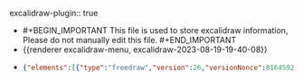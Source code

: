 excalidraw-plugin:: true

- #+BEGIN_IMPORTANT
  This file is used to store excalidraw information, Please do not manually edit this file.
  #+END_IMPORTANT
- {{renderer excalidraw-menu, excalidraw-2023-08-19-19-40-08}}
- ```json
  {"elements":[{"type":"freedraw","version":26,"versionNonce":81645924,"isDeleted":true,"id":"mvwzW0YIzEP8ROoZmTPlp","fillStyle":"hachure","strokeWidth":1,"strokeStyle":"solid","roughness":1,"opacity":100,"angle":0,"x":480,"y":245,"strokeColor":"#000000","backgroundColor":"transparent","width":496,"height":287,"seed":526267356,"groupIds":[],"roundness":null,"boundElements":[],"updated":1692492041801,"link":null,"locked":false,"points":[[0,0],[3,2],[6,3],[11,8],[18,17],[35,36],[57,58],[76,79],[98,101],[121,127],[141,150],[165,178],[187,199],[213,221],[245,240],[279,255],[316,266],[362,278],[399,284],[437,287],[477,287],[496,287],[496,287]],"lastCommittedPoint":null,"simulatePressure":true,"pressures":[]},{"type":"freedraw","version":18,"versionNonce":1864897116,"isDeleted":true,"id":"Pc6SZWc0yRDbjWGCkBCgV","fillStyle":"hachure","strokeWidth":1,"strokeStyle":"solid","roughness":1,"opacity":100,"angle":0,"x":1268,"y":353,"strokeColor":"#000000","backgroundColor":"transparent","width":289,"height":290,"seed":1308543452,"groupIds":[],"roundness":null,"boundElements":[],"updated":1692492041658,"link":null,"locked":false,"points":[[0,0],[-14,8],[-32,17],[-50,29],[-79,48],[-101,64],[-131,87],[-164,118],[-194,150],[-228,185],[-249,216],[-266,246],[-278,266],[-285,281],[-289,290],[-289,290]],"lastCommittedPoint":null,"simulatePressure":true,"pressures":[]},{"type":"line","version":5,"versionNonce":2076051940,"isDeleted":true,"id":"y0ldPpmNYwai6TdrJgX0B","fillStyle":"hachure","strokeWidth":1,"strokeStyle":"solid","roughness":1,"opacity":100,"angle":0,"x":912,"y":191,"strokeColor":"#000000","backgroundColor":"transparent","width":4,"height":10,"seed":497903324,"groupIds":[],"roundness":{"type":2},"boundElements":[],"updated":1692492045825,"link":null,"locked":false,"startBinding":null,"endBinding":null,"lastCommittedPoint":null,"startArrowhead":null,"endArrowhead":null,"points":[[0,0],[-4,10]]},{"type":"line","version":290,"versionNonce":1743493852,"isDeleted":true,"id":"wMmM4H0nw8ADlc0VsDKoM","fillStyle":"hachure","strokeWidth":1,"strokeStyle":"solid","roughness":1,"opacity":20,"angle":0,"x":814,"y":188,"strokeColor":"#000000","backgroundColor":"transparent","width":667,"height":354,"seed":69915236,"groupIds":[],"roundness":{"type":2},"boundElements":[],"updated":1692492107842,"link":null,"locked":false,"startBinding":null,"endBinding":null,"lastCommittedPoint":null,"startArrowhead":null,"endArrowhead":null,"points":[[0,0],[240,-62],[-427,292],[-116,292],[0,0]]},{"id":"btaVpu34E6lnUMEFrJABo","type":"line","x":1302.7429418110696,"y":389.90000753109746,"width":405,"height":514,"angle":0,"strokeColor":"#000000","backgroundColor":"transparent","fillStyle":"hachure","strokeWidth":1,"strokeStyle":"solid","roughness":1,"opacity":100,"groupIds":[],"roundness":{"type":2},"seed":307564772,"version":121,"versionNonce":334398180,"isDeleted":false,"boundElements":null,"updated":1692492116768,"link":null,"locked":false,"points":[[0,0],[51,-514],[28,-380],[24,-366],[-354,-168]],"lastCommittedPoint":[-354,-168],"startBinding":null,"endBinding":null,"startArrowhead":null,"endArrowhead":null},{"id":"PUy2ywbDlc0_RD5eYtSrQ","type":"text","x":948.7429418110696,"y":221.90000753109746,"width":9.999984741210938,"height":25,"angle":0,"strokeColor":"#000000","backgroundColor":"transparent","fillStyle":"hachure","strokeWidth":1,"strokeStyle":"solid","roughness":1,"opacity":100,"groupIds":[],"roundness":null,"seed":1247448412,"version":2,"versionNonce":140805732,"isDeleted":true,"boundElements":null,"updated":1692492117813,"link":null,"locked":false,"text":"","fontSize":20,"fontFamily":1,"textAlign":"left","verticalAlign":"top","baseline":18,"containerId":null,"originalText":"","lineHeight":1.25}],"files":{},"appState":{"gridSize":null,"viewBackgroundColor":"#ffffff"}}
  ```